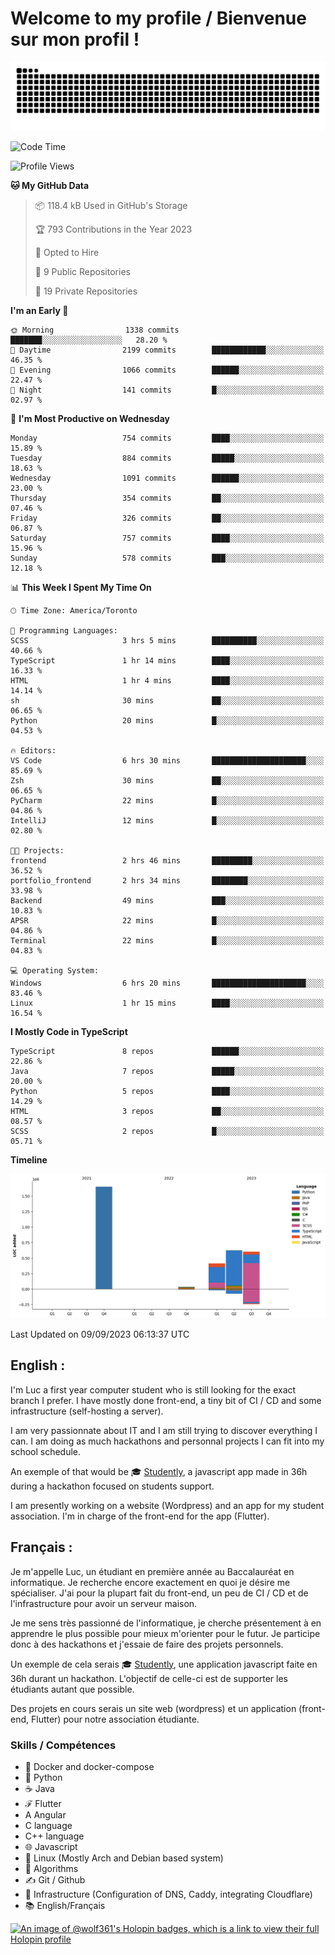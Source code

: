 # Welcome to my profile / Bienvenue sur mon profil !

![snake gif](https://github.com/wolf-361/wolf-361/blob/output/github-contribution-grid-snake.svg)

<!--START_SECTION:waka-->
![Code Time](http://img.shields.io/badge/Code%20Time-328%20hrs%2059%20mins-blue)

![Profile Views](http://img.shields.io/badge/Profile%20Views-0-blue)

**🐱 My GitHub Data** 

> 📦 118.4 kB Used in GitHub's Storage 
 > 
> 🏆 793 Contributions in the Year 2023
 > 
> 💼 Opted to Hire
 > 
> 📜 9 Public Repositories 
 > 
> 🔑 19 Private Repositories 
 > 
**I'm an Early 🐤** 

```text
🌞 Morning                1338 commits        ███████░░░░░░░░░░░░░░░░░░   28.20 % 
🌆 Daytime                2199 commits        ████████████░░░░░░░░░░░░░   46.35 % 
🌃 Evening                1066 commits        ██████░░░░░░░░░░░░░░░░░░░   22.47 % 
🌙 Night                  141 commits         █░░░░░░░░░░░░░░░░░░░░░░░░   02.97 % 
```
📅 **I'm Most Productive on Wednesday** 

```text
Monday                   754 commits         ████░░░░░░░░░░░░░░░░░░░░░   15.89 % 
Tuesday                  884 commits         █████░░░░░░░░░░░░░░░░░░░░   18.63 % 
Wednesday                1091 commits        ██████░░░░░░░░░░░░░░░░░░░   23.00 % 
Thursday                 354 commits         ██░░░░░░░░░░░░░░░░░░░░░░░   07.46 % 
Friday                   326 commits         ██░░░░░░░░░░░░░░░░░░░░░░░   06.87 % 
Saturday                 757 commits         ████░░░░░░░░░░░░░░░░░░░░░   15.96 % 
Sunday                   578 commits         ███░░░░░░░░░░░░░░░░░░░░░░   12.18 % 
```


📊 **This Week I Spent My Time On** 

```text
🕑︎ Time Zone: America/Toronto

💬 Programming Languages: 
SCSS                     3 hrs 5 mins        ██████████░░░░░░░░░░░░░░░   40.66 % 
TypeScript               1 hr 14 mins        ████░░░░░░░░░░░░░░░░░░░░░   16.33 % 
HTML                     1 hr 4 mins         ████░░░░░░░░░░░░░░░░░░░░░   14.14 % 
sh                       30 mins             ██░░░░░░░░░░░░░░░░░░░░░░░   06.65 % 
Python                   20 mins             █░░░░░░░░░░░░░░░░░░░░░░░░   04.53 % 

🔥 Editors: 
VS Code                  6 hrs 30 mins       █████████████████████░░░░   85.69 % 
Zsh                      30 mins             ██░░░░░░░░░░░░░░░░░░░░░░░   06.65 % 
PyCharm                  22 mins             █░░░░░░░░░░░░░░░░░░░░░░░░   04.86 % 
IntelliJ                 12 mins             █░░░░░░░░░░░░░░░░░░░░░░░░   02.80 % 

🐱‍💻 Projects: 
frontend                 2 hrs 46 mins       █████████░░░░░░░░░░░░░░░░   36.52 % 
portfolio_frontend       2 hrs 34 mins       ████████░░░░░░░░░░░░░░░░░   33.98 % 
Backend                  49 mins             ███░░░░░░░░░░░░░░░░░░░░░░   10.83 % 
APSR                     22 mins             █░░░░░░░░░░░░░░░░░░░░░░░░   04.86 % 
Terminal                 22 mins             █░░░░░░░░░░░░░░░░░░░░░░░░   04.83 % 

💻 Operating System: 
Windows                  6 hrs 20 mins       █████████████████████░░░░   83.46 % 
Linux                    1 hr 15 mins        ████░░░░░░░░░░░░░░░░░░░░░   16.54 % 
```

**I Mostly Code in TypeScript** 

```text
TypeScript               8 repos             ██████░░░░░░░░░░░░░░░░░░░   22.86 % 
Java                     7 repos             █████░░░░░░░░░░░░░░░░░░░░   20.00 % 
Python                   5 repos             ████░░░░░░░░░░░░░░░░░░░░░   14.29 % 
HTML                     3 repos             ██░░░░░░░░░░░░░░░░░░░░░░░   08.57 % 
SCSS                     2 repos             █░░░░░░░░░░░░░░░░░░░░░░░░   05.71 % 
```



**Timeline**

![Lines of Code chart](https://raw.githubusercontent.com/wolf-361/wolf-361/main/assets/bar_graph.png)


 Last Updated on 09/09/2023 06:13:37 UTC
<!--END_SECTION:waka-->

## English : 

I'm Luc a first year computer student who is still looking for the exact branch I prefer. I have mostly done front-end, a tiny bit of CI / CD and some infrastructure (self-hosting a server).

I am very passionnate about IT and I am still trying to discover everything I can. I am doing as much hackathons and personnal projects I can fit into my school schedule.

An exemple of that would be 🎓 [Studently](https://github.com/wolf-361/Studently-CodeJam12), a javascript app made in 36h during a hackathon focused on students support.

I am presently working on a website (Wordpress) and an app for my student association. I'm in charge of the front-end for the app (Flutter).

## Français :

Je m'appelle Luc, un étudiant en première année au Baccalauréat en informatique. Je recherche encore exactement en quoi je désire me spécialiser. J'ai pour la plupart fait du front-end, un peu de CI / CD et de l'infrastructure pour avoir un serveur maison.

Je me sens très passionné de l'informatique, je cherche présentement à en apprendre le plus possible pour mieux m'orienter pour le futur. Je participe donc à des hackathons et j'essaie de faire des projets personnels.

Un exemple de cela serais 🎓 [Studently](https://github.com/wolf-361/Studently-CodeJam12), une application javascript faite en 36h durant un hackathon. L'objectif de celle-ci est de supporter les étudiants autant que possible.

Des projets en cours serais un site web (wordpress) et un application (front-end, Flutter) pour notre association étudiante.

###  Skills / Compétences

* 🐋 Docker and docker-compose
* 🐍 Python
* ☕ Java
* ℱ Flutter
* A Angular
* C language
* C++ language
* 🌐 Javascript
* 🐧 Linux (Mostly Arch and Debian based system)
* 🧩 Algorithms
* ✍️ Git / Github
* 📜 Infrastructure (Configuration of DNS, Caddy, integrating Cloudflare)
* 📚 English/Français

[![An image of @wolf361's Holopin badges, which is a link to view their full Holopin profile](https://holopin.me/wolf361)](https://holopin.io/@wolf361)


